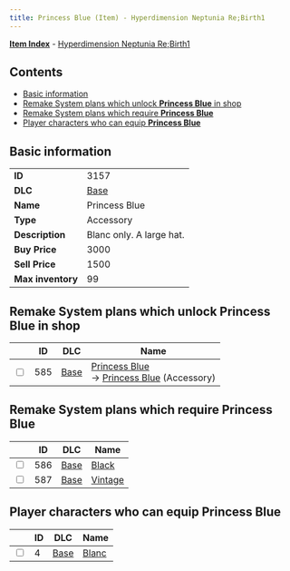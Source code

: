 ```yaml
---
title: Princess Blue (Item) - Hyperdimension Neptunia Re;Birth1
---
```


[**Item Index**](/neptunia/rb1/item/index.html) - [Hyperdimension Neptunia Re;Birth1](/neptunia/rb1)

## Contents

- [Basic information](#basic-information)
- [Remake System plans which unlock **Princess Blue** in shop](#remake-system-plans-which-unlock-princess-blue-in-shop)
- [Remake System plans which require **Princess Blue**](#remake-system-plans-which-require-princess-blue)
- [Player characters who can equip **Princess Blue**](#player-characters-who-can-equip-princess-blue)
## Basic information

|   |   |
| -- | -- |
| **ID** | 3157 |
| **DLC** | [Base](/neptunia/rb1/dlc/1-base.html) |
| **Name** | Princess Blue |
| **Type** | Accessory |
| **Description** | Blanc only. A large hat. |
| **Buy Price** | 3000 |
| **Sell Price** | 1500 |
| **Max inventory** | 99 |


## Remake System plans which unlock **Princess Blue** in shop

|    | ID | DLC | Name |
| -- | -- | --- | ---- |
| <input type="checkbox" id="rb1-remake-1-585" class="trackbox" /> | 585 | [Base](/neptunia/rb1/dlc/1-base.html) | [Princess Blue](/neptunia/rb1/remake/1-585-princess-blue.html)<br /> → [Princess Blue](/neptunia/rb1/item/1-3157-princess-blue.html) (Accessory) |


## Remake System plans which require **Princess Blue**

|    | ID | DLC | Name |
| -- | -- | --- | ---- |
| <input type="checkbox" id="rb1-quest-1-586" class="trackbox" /> | 586 | [Base](/neptunia/rb1/dlc/1-base.html) | [Black](/neptunia/rb1/quest/1-586-black.html) |
| <input type="checkbox" id="rb1-quest-1-587" class="trackbox" /> | 587 | [Base](/neptunia/rb1/dlc/1-base.html) | [Vintage](/neptunia/rb1/quest/1-587-vintage.html) |


## Player characters who can equip **Princess Blue**

|    | ID | DLC | Name |
| -- | -- | --- | ---- |
| <input type="checkbox" id="rb1-player-1-4" class="trackbox" /> | 4 | [Base](/neptunia/rb1/dlc/1-base.html) | [Blanc](/neptunia/rb1/player/1-4-blanc.html) |
